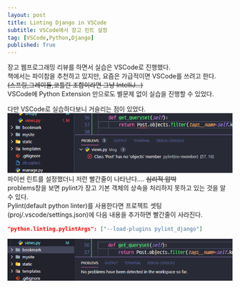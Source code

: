 ```yaml
---
layout: post
title: Linting Django in VSCode
subtitle: VSCode에서 장고 린트 설정
tag: [VSCode,Python,Django]
published: True
---
```


장고 웹프로그래밍 리뷰를 하면서 실습은 VSCode로 진행했다.  
책에서는 파이참을 추천하고 있지만, 요즘은 가급적이면 VSCode를 쓰려고 한다.  
~~(스프링,그레이들,코틀린 조합이라면 그냥 IntelliJ...)~~  
VSCode에 Python Extension 만으로도 별문제 없이 실습을 진행할 수 있었다.

다만 VSCode로 실습하다보니 거슬리는 점이 있었다.  
![red line](../img/2020-07-03-Linting%20Django%20in%20VSCode/2020-07-03-00-58-10.png)  
파이썬 린트를 설정했더니 저런 빨간줄이 나타난다.... ~~심리적 압박~~  
problems창을 보면 pylint가 장고 기본 객체의 상속을 처리하지 못하고 있는 것을 알 수 있다.  
Pylint(default python linter)를 사용한다면 프로젝트 셋팅(proj/.vscode/settings.json)에 다음 내용을 추가하면 빨간줄이 사라진다.

```json
"python.linting.pylintArgs": ["--load-plugins pylint_django"]
```

![no problems](../img/2020-07-03-Linting%20Django%20in%20VSCode/2020-07-03-01-17-57.png)

